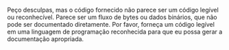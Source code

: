 Peço desculpas, mas o código fornecido não parece ser um código legível ou reconhecível. Parece ser um fluxo de bytes ou dados binários, que não pode ser documentado diretamente. Por favor, forneça um código legível em uma linguagem de programação reconhecida para que eu possa gerar a documentação apropriada.